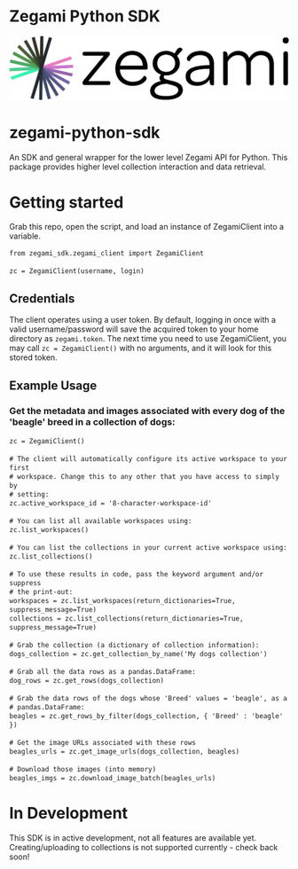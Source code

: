 # Zegami Python SDK

![Zegami](zegami.png)

# zegami-python-sdk
An SDK and general wrapper for the lower level Zegami API for Python. This package provides higher level collection interaction and data retrieval.

# Getting started
Grab this repo, open the script, and load an instance of ZegamiClient into a variable.

```
from zegami_sdk.zegami_client import ZegamiClient

zc = ZegamiClient(username, login)
```

## Credentials
The client operates using a user token. By default, logging in once with a valid username/password will save the acquired token to your home directory as
`zegami.token`. The next time you need to use ZegamiClient, you may call `zc = ZegamiClient()` with no arguments, and it will look for this stored token.

## Example Usage
### Get the metadata and images associated with every dog of the 'beagle' breed in a collection of dogs:
```
zc = ZegamiClient()

# The client will automatically configure its active workspace to your first
# workspace. Change this to any other that you have access to simply by
# setting:
zc.active_workspace_id = '8-character-workspace-id'

# You can list all available workspaces using:
zc.list_workspaces()

# You can list the collections in your current active workspace using:
zc.list_collections()

# To use these results in code, pass the keyword argument and/or suppress
# the print-out:
workspaces = zc.list_workspaces(return_dictionaries=True, suppress_message=True)
collections = zc.list_collections(return_dictionaries=True, suppress_message=True)

# Grab the collection (a dictionary of collection information):
dogs_collection = zc.get_collection_by_name('My dogs collection')

# Grab all the data rows as a pandas.DataFrame:
dog_rows = zc.get_rows(dogs_collection)

# Grab the data rows of the dogs whose 'Breed' values = 'beagle', as a
# pandas.DataFrame:
beagles = zc.get_rows_by_filter(dogs_collection, { 'Breed' : 'beagle' })

# Get the image URLs associated with these rows
beagles_urls = zc.get_image_urls(dogs_collection, beagles)

# Download those images (into memory)
beagles_imgs = zc.download_image_batch(beagles_urls)
```

# In Development
This SDK is in active development, not all features are available yet. Creating/uploading to collections is not supported currently - check back soon!
